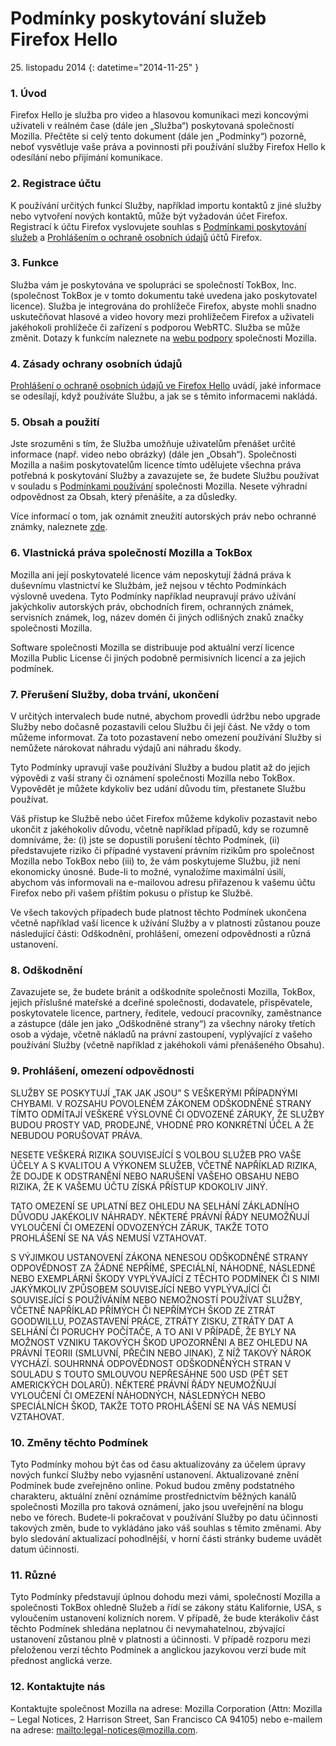 # Podmínky poskytování služeb Firefox Hello

25\. listopadu 2014
{: datetime="2014-11-25" }

### 1. Úvod 

Firefox Hello je služba pro video a hlasovou komunikaci mezi koncovými uživateli v reálném čase (dále jen „Služba“) poskytovaná společností Mozilla.  Přečtěte si celý tento dokument (dále jen „Podmínky“) pozorně, neboť vysvětluje vaše práva a povinnosti při používání služby Firefox Hello k odesílání nebo přijímání komunikace.

### 2. Registrace účtu

K používání určitých funkcí Služby, například importu kontaktů z jiné služby nebo vytvoření nových kontaktů, může být vyžadován účet Firefox.  Registrací k účtu Firefox vyslovujete souhlas s [Podmínkami poskytování služeb](https://www.mozilla.org/about/legal/terms/services) a [Prohlášením o ochraně osobních údajů](https://www.mozilla.org/privacy/firefox-cloud) účtů Firefox.

### 3. Funkce

Služba vám je poskytována ve spolupráci se společností TokBox, Inc. (společnost TokBox je v tomto dokumentu také uvedena jako poskytovatel licence).  Služba je integrována do prohlížeče Firefox, abyste mohli snadno uskutečňovat hlasové a video hovory mezi prohlížečem Firefox a uživateli jakéhokoli prohlížeče či zařízení s podporou WebRTC.  Služba se může změnit.  Dotazy k funkcím naleznete na [webu podpory](https://support.mozilla.org/products/firefox) společnosti Mozilla. 

### 4. Zásady ochrany osobních údajů

[Prohlášení o ochraně osobních údajů ve Firefox Hello](https://www.mozilla.org/privacy/) uvádí, jaké informace se odesílají, když používáte Službu, a jak se s těmito informacemi nakládá.

### 5. Obsah a použití 

Jste srozuměni s tím, že Služba umožňuje uživatelům přenášet určité informace (např. video nebo obrázky) (dále jen „Obsah“).  Společnosti Mozilla a našim poskytovatelům licence tímto udělujete všechna práva potřebná k poskytování Služby a zavazujete se, že budete Službu používat v souladu s [Podmínkami používání](https://www.mozilla.org/about/legal/acceptable-use) společnosti Mozilla. Nesete výhradní odpovědnost za Obsah, který přenášíte, a za důsledky. 

Více informací o tom, jak oznámit zneužití autorských práv nebo ochranné známky, naleznete [zde](https://www.mozilla.org/about/legal/report-abuse/).

### 6. Vlastnická práva společností Mozilla a TokBox

Mozilla ani její poskytovatelé licence vám neposkytují žádná práva k duševnímu vlastnictví ke Službám, jež nejsou v těchto Podmínkách výslovně uvedena.  Tyto Podmínky například neupravují právo užívání jakýchkoliv autorských práv, obchodních firem, ochranných známek, servisních známek, log, název domén či jiných odlišných znaků značky společnosti Mozilla.  

Software společnosti Mozilla se distribuuje pod aktuální verzí licence Mozilla Public License či jiných podobně permisivních licencí a za jejich podmínek.

### 7. Přerušení Služby, doba trvání, ukončení

V určitých intervalech bude nutné, abychom provedli údržbu nebo upgrade Služby nebo dočasně pozastavili celou Službu či její část. Ne vždy o tom můžeme informovat. Za toto pozastavení nebo omezení používání Služby si nemůžete nárokovat náhradu výdajů ani náhradu škody.

Tyto Podmínky upravují vaše používání Služby a budou platit až do jejich výpovědi z vaší strany či oznámení společnosti Mozilla nebo TokBox. Vypovědět je můžete kdykoliv bez udání důvodu tím, přestanete Službu používat.

Váš přístup ke Službě nebo účet Firefox můžeme kdykoliv pozastavit nebo ukončit z jakéhokoliv důvodu, včetně například případů, kdy se rozumně domníváme, že: (i) jste se dopustili porušení těchto Podmínek, (ii) představujete riziko či případné vystavení právním rizikům pro společnost Mozilla nebo TokBox nebo (iii) to, že vám poskytujeme Službu, již není ekonomicky únosné. Bude-li to možné, vynaložíme maximální úsilí, abychom vás informovali na e-mailovou adresu přiřazenou k vašemu účtu Firefox nebo při vašem příštím pokusu o přístup ke Službě.

Ve všech takových případech bude platnost těchto Podmínek ukončena včetně například vaší licence k užívání Služby a v platnosti zůstanou pouze následující části: Odškodnění, prohlášení, omezení odpovědnosti a různá ustanovení.

### 8. Odškodnění

Zavazujete se, že budete bránit a odškodníte společnosti Mozilla, TokBox, jejich příslušné mateřské a dceřiné společnosti, dodavatele, přispěvatele, poskytovatele licence, partnery, ředitele, vedoucí pracovníky, zaměstnance a zástupce (dále jen jako „Odškodněné strany“) za všechny nároky třetích osob a výdaje, včetně nákladů na právní zastoupení, vyplývající z vašeho používání Služby (včetně například z jakéhokoli vámi přenášeného Obsahu).

### 9. Prohlášení, omezení odpovědnosti

SLUŽBY SE POSKYTUJÍ „TAK JAK JSOU” S VEŠKERÝMI PŘÍPADNÝMI CHYBAMI. V ROZSAHU POVOLENÉM ZÁKONEM ODŠKODNĚNÉ STRANY TÍMTO ODMÍTAJÍ VEŠKERÉ VÝSLOVNÉ ČI ODVOZENÉ ZÁRUKY, ŽE SLUŽBY BUDOU PROSTY VAD, PRODEJNÉ, VHODNÉ PRO KONKRÉTNÍ ÚČEL A ŽE NEBUDOU PORUŠOVAT PRÁVA.

NESETE VEŠKERÁ RIZIKA SOUVISEJÍCÍ S VOLBOU SLUŽEB PRO VAŠE ÚČELY A S KVALITOU A VÝKONEM SLUŽEB, VČETNĚ NAPŘÍKLAD RIZIKA, ŽE DOJDE K ODSTRANĚNÍ NEBO NARUŠENÍ VAŠEHO OBSAHU NEBO RIZIKA, ŽE K VAŠEMU ÚČTU ZÍSKÁ PŘÍSTUP KDOKOLIV JINÝ.

TATO OMEZENÍ SE UPLATNÍ BEZ OHLEDU NA SELHÁNÍ ZÁKLADNÍHO DŮVODU JAKÉKOLIV NÁHRADY. NĚKTERÉ PRÁVNÍ ŘÁDY NEUMOŽŇUJÍ VYLOUČENÍ ČI OMEZENÍ ODVOZENÝCH ZÁRUK, TAKŽE TOTO PROHLÁŠENÍ SE NA VÁS NEMUSÍ VZTAHOVAT.

S VÝJIMKOU USTANOVENÍ ZÁKONA NENESOU ODŠKODNĚNÉ STRANY ODPOVĚDNOST ZA ŽÁDNÉ NEPŘÍMÉ, SPECIÁLNÍ, NÁHODNÉ, NÁSLEDNÉ NEBO EXEMPLÁRNÍ ŠKODY VYPLÝVAJÍCÍ Z TĚCHTO PODMÍNEK ČI S NIMI JAKÝMKOLIV ZPŮSOBEM SOUVISEJÍCÍ NEBO VYPLÝVAJÍCÍ ČI SOUVISEJÍCÍ S POUŽÍVÁNÍM NEBO NEMOŽNOSTÍ POUŽÍVAT SLUŽBY, VČETNĚ NAPŘÍKLAD PŘÍMÝCH ČI NEPŘÍMÝCH ŠKOD ZE ZTRÁT GOODWILLU, POZASTAVENÍ PRÁCE, ZTRÁTY ZISKU, ZTRÁTY DAT A SELHÁNÍ ČI PORUCHY POČÍTAČE, A TO ANI V PŘÍPADĚ, ŽE BYLY NA MOŽNOST VZNIKU TAKOVÝCH ŠKOD UPOZORNĚNI A BEZ OHLEDU NA PRÁVNÍ TEORII (SMLUVNÍ, PŘEČIN NEBO JINAK), Z NÍŽ TAKOVÝ NÁROK VYCHÁZÍ. SOUHRNNÁ ODPOVĚDNOST ODŠKODNĚNÝCH STRAN V SOULADU S TOUTO SMLOUVOU NEPŘESÁHNE 500 USD (PĚT SET AMERICKÝCH DOLARŮ). NĚKTERÉ PRÁVNÍ ŘÁDY NEUMOŽŇUJÍ VYLOUČENÍ ČI OMEZENÍ NÁHODNÝCH, NÁSLEDNÝCH NEBO SPECIÁLNÍCH ŠKOD, TAKŽE TOTO PROHLÁŠENÍ SE NA VÁS NEMUSÍ VZTAHOVAT.

### 10. Změny těchto Podmínek

Tyto Podmínky mohou být čas od času aktualizovány za účelem úpravy nových funkcí Služby nebo vyjasnění ustanovení. Aktualizované znění Podmínek bude zveřejněno online. Pokud budou změny podstatného charakteru, aktuální znění oznámíme prostřednictvím běžných kanálů společnosti Mozilla pro taková oznámení, jako jsou uveřejnění na blogu nebo ve fórech. Budete-li pokračovat v používání Služby po datu účinnosti takových změn, bude to vykládáno jako váš souhlas s těmito změnami. Aby bylo sledování aktualizací pohodlnější, v horní části stránky budeme uvádět datum účinnosti.

### 11. Různé

Tyto Podmínky představují úplnou dohodu mezi vámi, společností Mozilla a společnosti TokBox ohledně Služeb a řídí se zákony státu Kalifornie, USA, s vyloučením ustanovení kolizních norem. V případě, že bude kterákoliv část těchto Podmínek shledána neplatnou či nevymahatelnou, zbývající ustanovení zůstanou plně v platnosti a účinnosti. V případě rozporu mezi přeloženou verzí těchto Podmínek a anglickou jazykovou verzí bude mít přednost anglická verze.

### 12. Kontaktujte nás

Kontaktujte společnost Mozilla na adrese: Mozilla Corporation (Attn: Mozilla – Legal Notices, 2 Harrison Street, San Francisco CA 94105) nebo e-mailem na adrese: <mailto:legal-notices@mozilla.com>.
